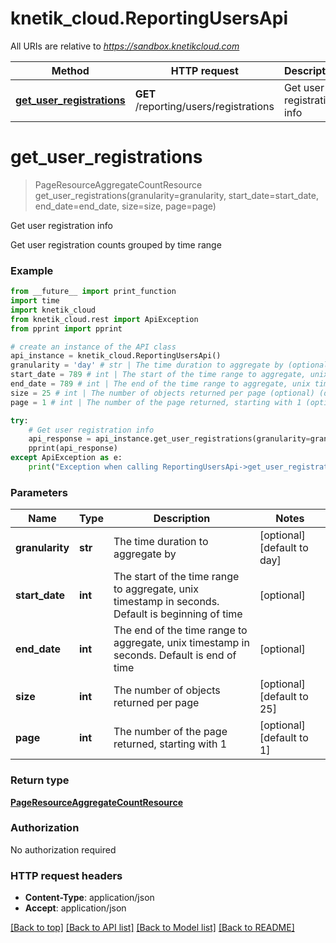# knetik_cloud.ReportingUsersApi

All URIs are relative to *https://sandbox.knetikcloud.com*

Method | HTTP request | Description
------------- | ------------- | -------------
[**get_user_registrations**](ReportingUsersApi.md#get_user_registrations) | **GET** /reporting/users/registrations | Get user registration info


# **get_user_registrations**
> PageResourceAggregateCountResource get_user_registrations(granularity=granularity, start_date=start_date, end_date=end_date, size=size, page=page)

Get user registration info

Get user registration counts grouped by time range

### Example 
```python
from __future__ import print_function
import time
import knetik_cloud
from knetik_cloud.rest import ApiException
from pprint import pprint

# create an instance of the API class
api_instance = knetik_cloud.ReportingUsersApi()
granularity = 'day' # str | The time duration to aggregate by (optional) (default to day)
start_date = 789 # int | The start of the time range to aggregate, unix timestamp in seconds. Default is beginning of time (optional)
end_date = 789 # int | The end of the time range to aggregate, unix timestamp in seconds. Default is end of time (optional)
size = 25 # int | The number of objects returned per page (optional) (default to 25)
page = 1 # int | The number of the page returned, starting with 1 (optional) (default to 1)

try: 
    # Get user registration info
    api_response = api_instance.get_user_registrations(granularity=granularity, start_date=start_date, end_date=end_date, size=size, page=page)
    pprint(api_response)
except ApiException as e:
    print("Exception when calling ReportingUsersApi->get_user_registrations: %s\n" % e)
```

### Parameters

Name | Type | Description  | Notes
------------- | ------------- | ------------- | -------------
 **granularity** | **str**| The time duration to aggregate by | [optional] [default to day]
 **start_date** | **int**| The start of the time range to aggregate, unix timestamp in seconds. Default is beginning of time | [optional] 
 **end_date** | **int**| The end of the time range to aggregate, unix timestamp in seconds. Default is end of time | [optional] 
 **size** | **int**| The number of objects returned per page | [optional] [default to 25]
 **page** | **int**| The number of the page returned, starting with 1 | [optional] [default to 1]

### Return type

[**PageResourceAggregateCountResource**](PageResourceAggregateCountResource.md)

### Authorization

No authorization required

### HTTP request headers

 - **Content-Type**: application/json
 - **Accept**: application/json

[[Back to top]](#) [[Back to API list]](../README.md#documentation-for-api-endpoints) [[Back to Model list]](../README.md#documentation-for-models) [[Back to README]](../README.md)

